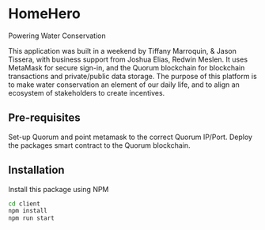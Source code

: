 # HomeHero
Powering Water Conservation 

This application was built in a weekend by Tiffany Marroquin, & Jason Tissera, with business support from Joshua Elias, Redwin Meslen.
It uses MetaMask for secure sign-in, and the Quorum blockchain for blockchain transactions and private/public data storage.
The purpose of this platform is to make water conservation an element of our daily life, and to align an ecosystem of stakeholders to create incentives.

## Pre-requisites
Set-up Quorum and point metamask to the correct Quorum IP/Port.
Deploy the packages smart contract to the Quorum blockchain.

## Installation

Install this package using NPM

```bash
cd client
npm install
npm run start
```
